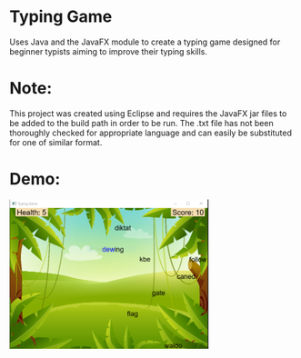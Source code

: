 # Typing Game
Uses Java and the JavaFX module to create a typing game designed for beginner typists aiming to improve their typing skills.
# Note:
This project was created using Eclipse and requires the JavaFX jar files to be added to the build path in order to be run. The .txt file has not been thoroughly checked for appropriate language and can easily be substituted for one of similar format.
# Demo:
<p align="left">
  <img src="demo.PNG" width="350" title="hover text">
</p>
